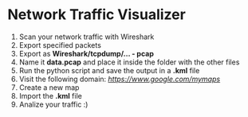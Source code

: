 # Network Traffic Visualizer
1. Scan your network traffic with Wireshark
2. Export specified packets
3. Export as **Wireshark/tcpdump/... - pcap** 
4. Name it **data.pcap** and place it inside the folder with the other files
5. Run the python script and save the output in a **.kml** file
6. Visit the following domain: *https://www.google.com/mymaps*
7. Create a new map
8. Import the **.kml** file
9. Analize your traffic :)

